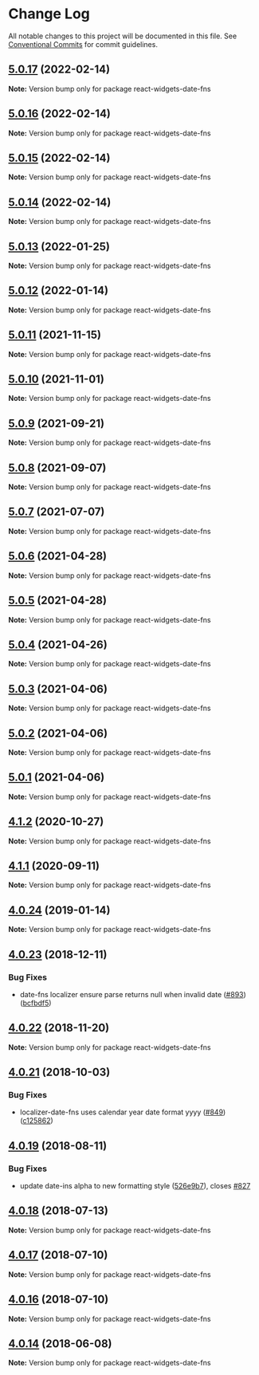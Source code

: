 # Change Log

All notable changes to this project will be documented in this file.
See [Conventional Commits](https://conventionalcommits.org) for commit guidelines.

## [5.0.17](https://github.com/jquense/react-widgets/compare/react-widgets-date-fns@5.0.16...react-widgets-date-fns@5.0.17) (2022-02-14)

**Note:** Version bump only for package react-widgets-date-fns





## [5.0.16](https://github.com/jquense/react-widgets/compare/react-widgets-date-fns@5.0.15...react-widgets-date-fns@5.0.16) (2022-02-14)

**Note:** Version bump only for package react-widgets-date-fns





## [5.0.15](https://github.com/jquense/react-widgets/compare/react-widgets-date-fns@5.0.14...react-widgets-date-fns@5.0.15) (2022-02-14)

**Note:** Version bump only for package react-widgets-date-fns





## [5.0.14](https://github.com/jquense/react-widgets/compare/react-widgets-date-fns@5.0.13...react-widgets-date-fns@5.0.14) (2022-02-14)

**Note:** Version bump only for package react-widgets-date-fns





## [5.0.13](https://github.com/jquense/react-widgets/compare/react-widgets-date-fns@5.0.12...react-widgets-date-fns@5.0.13) (2022-01-25)

**Note:** Version bump only for package react-widgets-date-fns





## [5.0.12](https://github.com/jquense/react-widgets/compare/react-widgets-date-fns@5.0.11...react-widgets-date-fns@5.0.12) (2022-01-14)

**Note:** Version bump only for package react-widgets-date-fns





## [5.0.11](https://github.com/jquense/react-widgets/compare/react-widgets-date-fns@5.0.10...react-widgets-date-fns@5.0.11) (2021-11-15)

**Note:** Version bump only for package react-widgets-date-fns





## [5.0.10](https://github.com/jquense/react-widgets/compare/react-widgets-date-fns@5.0.9...react-widgets-date-fns@5.0.10) (2021-11-01)

**Note:** Version bump only for package react-widgets-date-fns





## [5.0.9](https://github.com/jquense/react-widgets/compare/react-widgets-date-fns@5.0.8...react-widgets-date-fns@5.0.9) (2021-09-21)

**Note:** Version bump only for package react-widgets-date-fns





## [5.0.8](https://github.com/jquense/react-widgets/compare/react-widgets-date-fns@5.0.7...react-widgets-date-fns@5.0.8) (2021-09-07)

**Note:** Version bump only for package react-widgets-date-fns





## [5.0.7](https://github.com/jquense/react-widgets/compare/react-widgets-date-fns@5.0.6...react-widgets-date-fns@5.0.7) (2021-07-07)

**Note:** Version bump only for package react-widgets-date-fns





## [5.0.6](https://github.com/jquense/react-widgets/compare/react-widgets-date-fns@5.0.5...react-widgets-date-fns@5.0.6) (2021-04-28)

**Note:** Version bump only for package react-widgets-date-fns





## [5.0.5](https://github.com/jquense/react-widgets/compare/react-widgets-date-fns@5.0.4...react-widgets-date-fns@5.0.5) (2021-04-28)

**Note:** Version bump only for package react-widgets-date-fns





## [5.0.4](https://github.com/jquense/react-widgets/compare/react-widgets-date-fns@5.0.3...react-widgets-date-fns@5.0.4) (2021-04-26)

**Note:** Version bump only for package react-widgets-date-fns





## [5.0.3](https://github.com/jquense/react-widgets/compare/react-widgets-date-fns@5.0.2...react-widgets-date-fns@5.0.3) (2021-04-06)

**Note:** Version bump only for package react-widgets-date-fns





## [5.0.2](https://github.com/jquense/react-widgets/compare/react-widgets-date-fns@5.0.1...react-widgets-date-fns@5.0.2) (2021-04-06)

**Note:** Version bump only for package react-widgets-date-fns





## [5.0.1](https://github.com/jquense/react-widgets/compare/react-widgets-date-fns@5.0.0...react-widgets-date-fns@5.0.1) (2021-04-06)

**Note:** Version bump only for package react-widgets-date-fns





<a name="4.1.2"></a>
## [4.1.2](https://github.com/jquense/react-widgets/compare/react-widgets-date-fns@4.1.1...react-widgets-date-fns@4.1.2) (2020-10-27)




**Note:** Version bump only for package react-widgets-date-fns

<a name="4.1.1"></a>
## [4.1.1](https://github.com/jquense/react-widgets/compare/react-widgets-date-fns@4.1.0...react-widgets-date-fns@4.1.1) (2020-09-11)




**Note:** Version bump only for package react-widgets-date-fns

<a name="4.0.24"></a>
## [4.0.24](https://github.com/jquense/react-widgets/compare/react-widgets-date-fns@4.0.23...react-widgets-date-fns@4.0.24) (2019-01-14)




**Note:** Version bump only for package react-widgets-date-fns

<a name="4.0.23"></a>
## [4.0.23](https://github.com/jquense/react-widgets/compare/react-widgets-date-fns@4.0.22...react-widgets-date-fns@4.0.23) (2018-12-11)


### Bug Fixes

* date-fns localizer ensure parse returns null when invalid date ([#893](https://github.com/jquense/react-widgets/issues/893)) ([bcfbdf5](https://github.com/jquense/react-widgets/commit/bcfbdf5))




<a name="4.0.22"></a>
## [4.0.22](https://github.com/jquense/react-widgets/compare/react-widgets-date-fns@4.0.21...react-widgets-date-fns@4.0.22) (2018-11-20)




**Note:** Version bump only for package react-widgets-date-fns

<a name="4.0.21"></a>
## [4.0.21](https://github.com/jquense/react-widgets/compare/react-widgets-date-fns@4.0.20...react-widgets-date-fns@4.0.21) (2018-10-03)


### Bug Fixes

* localizer-date-fns uses calendar year date format yyyy ([#849](https://github.com/jquense/react-widgets/issues/849)) ([c125862](https://github.com/jquense/react-widgets/commit/c125862))




<a name="4.0.19"></a>
## [4.0.19](https://github.com/jquense/react-widgets/compare/react-widgets-date-fns@4.0.18...react-widgets-date-fns@4.0.19) (2018-08-11)


### Bug Fixes

* update date-ins alpha to new formatting style ([526e9b7](https://github.com/jquense/react-widgets/commit/526e9b7)), closes [#827](https://github.com/jquense/react-widgets/issues/827)





<a name="4.0.18"></a>
## [4.0.18](https://github.com/jquense/react-widgets/compare/react-widgets-date-fns@4.0.17...react-widgets-date-fns@4.0.18) (2018-07-13)




**Note:** Version bump only for package react-widgets-date-fns

<a name="4.0.17"></a>
## [4.0.17](https://github.com/jquense/react-widgets/compare/react-widgets-date-fns@4.0.16...react-widgets-date-fns@4.0.17) (2018-07-10)




**Note:** Version bump only for package react-widgets-date-fns

<a name="4.0.16"></a>
## [4.0.16](https://github.com/jquense/react-widgets/compare/react-widgets-date-fns@4.0.15...react-widgets-date-fns@4.0.16) (2018-07-10)




**Note:** Version bump only for package react-widgets-date-fns

<a name="4.0.14"></a>
## [4.0.14](https://github.com/jquense/react-widgets/compare/react-widgets-date-fns@4.0.13...react-widgets-date-fns@4.0.14) (2018-06-08)




**Note:** Version bump only for package react-widgets-date-fns
